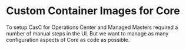 # Custom Container Images for Core

To setup CasC for Operations Center and Managed Masters required a number of manual steps in the UI. But we want to manage as many configuration aspects of Core as code as possible.